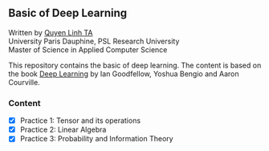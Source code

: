 ## Basic of Deep Learning

Written by [Quyen Linh TA](https://github.com/qlinhta) \
University Paris Dauphine, PSL Research University \
Master of Science in Applied Computer Science

This repository contains the basic of deep learning. The content is based on the book [Deep Learning](https://www.deeplearningbook.org/) by Ian Goodfellow, Yoshua Bengio and Aaron Courville.

### Content

- [x] Practice 1: Tensor and its operations
- [x] Practice 2: Linear Algebra
- [x] Practice 3: Probability and Information Theory